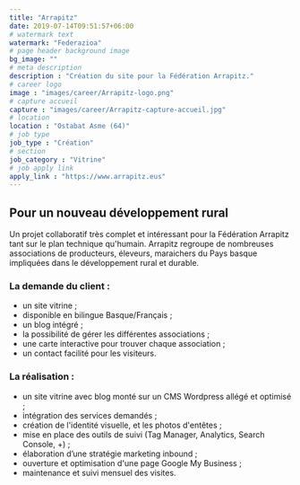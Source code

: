 ```yaml
---
title: "Arrapitz"
date: 2019-07-14T09:51:57+06:00
# watermark text
watermark: "Federazioa"
# page header background image
bg_image: ""
# meta description
description : "Création du site pour la Fédération Arrapitz."
# career logo
image : "images/career/Arrapitz-logo.png"
# capture accueil
capture : "images/career/Arrapitz-capture-accueil.jpg"
# location
location : "Ostabat Asme (64)"
# job type
job_type : "Création"
# section
job_category : "Vitrine"
# job apply link
apply_link : "https://www.arrapitz.eus"
---
```



## Pour un nouveau développement rural

Un projet collaboratif très complet et intéressant pour la Fédération Arrapitz tant sur le plan technique qu'humain. Arrapitz regroupe de nombreuses associations de producteurs, éleveurs, maraichers du Pays basque impliquées dans le développement rural et durable.


### La demande du client :

* un site vitrine ;
* disponible en bilingue Basque/Français ;
* un blog intégré ;
* la possibilité de gérer les différentes associations ;
* une carte interactive pour trouver chaque association ;
* un contact facilité pour les visiteurs.


### La réalisation :

* un site vitrine avec blog monté sur un CMS Wordpress allégé et optimisé ;
* intégration des services demandés ;
* création de l'identité visuelle, et les photos d'entêtes ;
* mise en place des outils de suivi (Tag Manager, Analytics, Search Console, +) ;
* élaboration d’une stratégie marketing inbound ;
* ouverture et optimisation d'une page Google My Business ;
* maintenance et suivi mensuel des visites.
